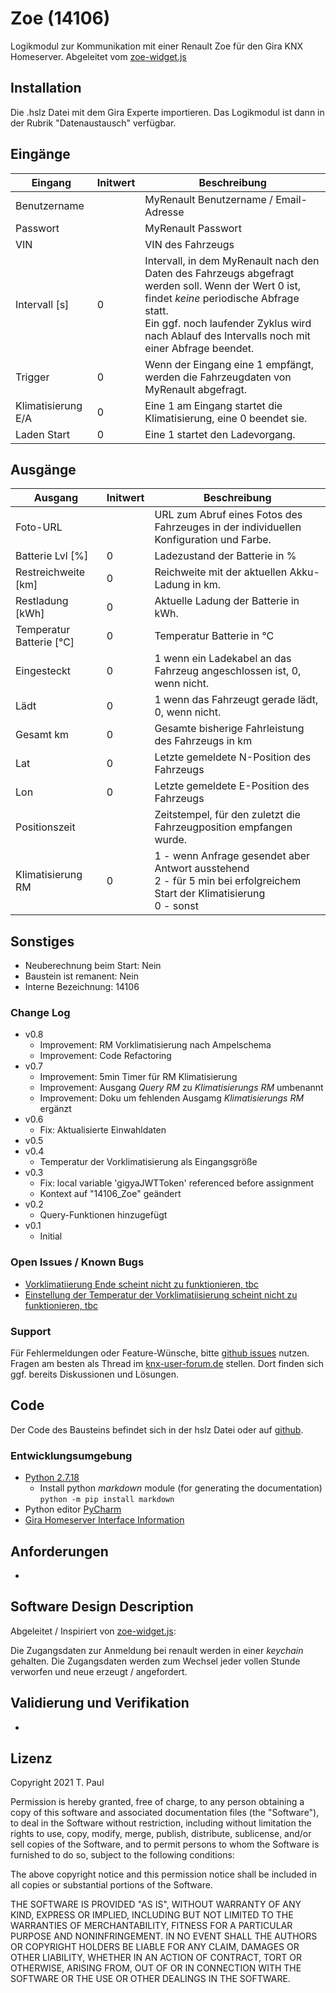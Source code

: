 # Zoe (14106)
Logikmodul zur Kommunikation mit einer Renault Zoe für den Gira KNX Homeserver. Abgeleitet vom [zoe-widget.js](https://gist.github.com/mountbatt/772e4512089802a2aa2622058dd1ded7)

## Installation
Die .hslz Datei mit dem Gira Experte importieren. Das Logikmodul ist dann in der Rubrik "Datenaustausch" verfügbar.

## Eingänge

| Eingang | Initwert | Beschreibung |
| --- | --- | --- |
| Benutzername | | MyRenault Benutzername / Email-Adresse |
| Passwort | | MyRenault Passwort 
| VIN | | VIN des Fahrzeugs |
| Intervall [s] | 0 | Intervall, in dem MyRenault nach den Daten des Fahrzeugs abgefragt werden soll. Wenn der Wert 0 ist, findet *keine* periodische Abfrage statt.<br>Ein ggf. noch laufender Zyklus wird nach Ablauf des Intervalls noch mit einer Abfrage beendet. |
| Trigger | 0 | Wenn der Eingang eine 1 empfängt, werden die Fahrzeugdaten von MyRenault abgefragt. | 
| Klimatisierung E/A | 0 | Eine 1 am Eingang startet die Klimatisierung, eine 0 beendet sie. |
| Laden Start | 0 | Eine 1 startet den Ladevorgang. |

## Ausgänge

| Ausgang | Initwert | Beschreibung |
| --- | --- | --- |
| Foto-URL | |URL zum Abruf eines Fotos des Fahrzeuges in der individuellen Konfiguration und Farbe. |
| Batterie Lvl [%] | 0 | Ladezustand der Batterie in % |
| Restreichweite [km] | 0 | Reichweite mit der aktuellen Akku-Ladung in km. |
| Restladung [kWh] | 0 | Aktuelle Ladung der Batterie in kWh. |
| Temperatur Batterie [°C] | 0 | Temperatur Batterie in °C |
| Eingesteckt | 0 | 1 wenn ein Ladekabel an das Fahrzeug angeschlossen ist, 0, wenn nicht.|
| Lädt | 0 |1 wenn das Fahrzeugt gerade lädt, 0, wenn nicht. |
| Gesamt km | 0 | Gesamte bisherige Fahrleistung des Fahrzeugs in km |
| Lat | 0 | Letzte gemeldete N-Position des Fahrzeugs |
| Lon | 0 | Letzte gemeldete E-Position des Fahrzeugs |
| Positionszeit |  | Zeitstempel, für den zuletzt die Fahrzeugposition empfangen wurde. |
| Klimatisierung RM | 0 | 1 - wenn Anfrage gesendet aber Antwort ausstehend<br/> 2 - für 5 min bei erfolgreichem Start der Klimatisierung<br/> 0 - sonst |

## Sonstiges

- Neuberechnung beim Start: Nein
- Baustein ist remanent: Nein
- Interne Bezeichnung: 14106

### Change Log

- v0.8
    - Improvement: RM Vorklimatisierung nach Ampelschema
	- Improvement: Code Refactoring
- v0.7
    - Improvement: 5min Timer für RM Klimatisierung
	- Improvement: Ausgang *Query RM* zu *Klimatisierungs RM* umbenannt
	- Improvement: Doku um fehlenden Ausgamg *Klimatisierungs RM* ergänzt
- v0.6
    - Fix: Aktualisierte Einwahldaten
- v0.5
- v0.4
    - Temperatur der Vorklimatisierung als Eingangsgröße
- v0.3
    - Fix: local variable 'gigyaJWTToken' referenced before assignment
    - Kontext auf "14106_Zoe" geändert
- v0.2
    - Query-Funktionen hinzugefügt
- v0.1
    - Initial

### Open Issues / Known Bugs

- [Vorklimatiierung Ende scheint nicht zu funktionieren, tbc](https://github.com/En3rGy/14106_Zoe/issues/2)
- [Einstellung der Temperatur der Vorklimatiisierung scheint nicht zu funktionieren, tbc](https://github.com/En3rGy/14106_Zoe/issues/3)

### Support

Für Fehlermeldungen oder Feature-Wünsche, bitte [github issues](https://github.com/En3rGy/14106_Zoe/issues) nutzen.
Fragen am besten als Thread im [knx-user-forum.de](https://knx-user-forum.de) stellen. Dort finden sich ggf. bereits Diskussionen und Lösungen.

## Code

Der Code des Bausteins befindet sich in der hslz Datei oder auf [github](https://github.com/En3rGy/14106_Zoe).

### Entwicklungsumgebung

- [Python 2.7.18](https://www.python.org/download/releases/2.7/)
    - Install python *markdown* module (for generating the documentation) `python -m pip install markdown`
- Python editor [PyCharm](https://www.jetbrains.com/pycharm/)
- [Gira Homeserver Interface Information](http://www.hs-help.net/hshelp/gira/other_documentation/Schnittstelleninformationen.zip)

## Anforderungen

-

## Software Design Description

Abgeleitet / Inspiriert von [zoe-widget.js](https://gist.github.com/mountbatt/772e4512089802a2aa2622058dd1ded7):

Die Zugangsdaten zur Anmeldung bei renault werden in einer *keychain* gehalten. Die Zugangsdaten werden zum Wechsel jeder vollen Stunde verworfen und neue erzeugt / angefordert.

## Validierung und Verifikation

-

## Lizenz

Copyright 2021 T. Paul

Permission is hereby granted, free of charge, to any person obtaining a copy of this software and associated documentation files (the "Software"), to deal in the Software without restriction, including without limitation the rights to use, copy, modify, merge, publish, distribute, sublicense, and/or sell copies of the Software, and to permit persons to whom the Software is furnished to do so, subject to the following conditions:

The above copyright notice and this permission notice shall be included in all copies or substantial portions of the Software.

THE SOFTWARE IS PROVIDED "AS IS", WITHOUT WARRANTY OF ANY KIND, EXPRESS OR IMPLIED, INCLUDING BUT NOT LIMITED TO THE WARRANTIES OF MERCHANTABILITY, FITNESS FOR A PARTICULAR PURPOSE AND NONINFRINGEMENT. IN NO EVENT SHALL THE AUTHORS OR COPYRIGHT HOLDERS BE LIABLE FOR ANY CLAIM, DAMAGES OR OTHER LIABILITY, WHETHER IN AN ACTION OF CONTRACT, TORT OR OTHERWISE, ARISING FROM, OUT OF OR IN CONNECTION WITH THE SOFTWARE OR THE USE OR OTHER DEALINGS IN THE SOFTWARE.
